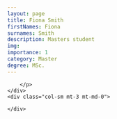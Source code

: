 ```yaml
---
layout: page
title: Fiona Smith
firstNames: Fiona
surnames: Smith
description: Masters student
img: 
importance: 1
category: Master
degree: MSc.
---
```



<div class="row">
    <div class="col-sm mt-3 mt-md-0">
        <p style="text-align: justify">
        
        </p>
    </div>
    <div class="col-sm mt-3 mt-md-0">
        
    </div>
</div>